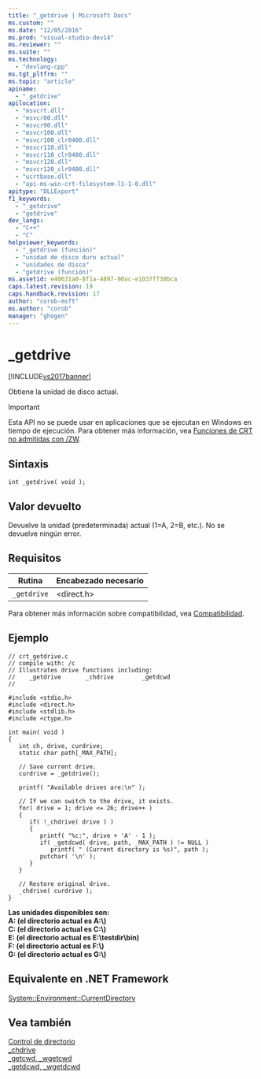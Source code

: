 ```yaml
---
title: "_getdrive | Microsoft Docs"
ms.custom: ""
ms.date: "12/05/2016"
ms.prod: "visual-studio-dev14"
ms.reviewer: ""
ms.suite: ""
ms.technology: 
  - "devlang-cpp"
ms.tgt_pltfrm: ""
ms.topic: "article"
apiname: 
  - "_getdrive"
apilocation: 
  - "msvcrt.dll"
  - "msvcr80.dll"
  - "msvcr90.dll"
  - "msvcr100.dll"
  - "msvcr100_clr0400.dll"
  - "msvcr110.dll"
  - "msvcr110_clr0400.dll"
  - "msvcr120.dll"
  - "msvcr120_clr0400.dll"
  - "ucrtbase.dll"
  - "api-ms-win-crt-filesystem-l1-1-0.dll"
apitype: "DLLExport"
f1_keywords: 
  - "_getdrive"
  - "getdrive"
dev_langs: 
  - "C++"
  - "C"
helpviewer_keywords: 
  - "_getdrive (función)"
  - "unidad de disco duro actual"
  - "unidades de disco"
  - "getdrive (función)"
ms.assetid: e40631a0-8f1a-4897-90ac-e1037ff30bca
caps.latest.revision: 19
caps.handback.revision: 17
author: "corob-msft"
ms.author: "corob"
manager: "ghogen"
---
```

# _getdrive
[!INCLUDE[vs2017banner](../../assembler/inline/includes/vs2017banner.md)]

Obtiene la unidad de disco actual.  
  
> [!IMPORTANT]
>  Esta API no se puede usar en aplicaciones que se ejecutan en Windows en tiempo de ejecución.  Para obtener más información, vea [Funciones de CRT no admitidas con \/ZW](http://msdn.microsoft.com/library/windows/apps/jj606124.aspx).  
  
## Sintaxis  
  
```  
int _getdrive( void );  
```  
  
## Valor devuelto  
 Devuelve la unidad \(predeterminada\) actual \(1\=A, 2\=B, etc.\).  No se devuelve ningún error.  
  
## Requisitos  
  
|Rutina|Encabezado necesario|  
|------------|--------------------------|  
|`_getdrive`|\<direct.h\>|  
  
 Para obtener más información sobre compatibilidad, vea [Compatibilidad](../../c-runtime-library/compatibility.md).  
  
## Ejemplo  
  
```  
// crt_getdrive.c  
// compile with: /c  
// Illustrates drive functions including:  
//    _getdrive       _chdrive        _getdcwd  
//  
  
#include <stdio.h>  
#include <direct.h>  
#include <stdlib.h>  
#include <ctype.h>  
  
int main( void )  
{  
   int ch, drive, curdrive;  
   static char path[_MAX_PATH];  
  
   // Save current drive.  
   curdrive = _getdrive();  
  
   printf( "Available drives are:\n" );  
  
   // If we can switch to the drive, it exists.  
   for( drive = 1; drive <= 26; drive++ )  
   {  
      if( !_chdrive( drive ) )  
      {  
         printf( "%c:", drive + 'A' - 1 );  
         if( _getdcwd( drive, path, _MAX_PATH ) != NULL )  
            printf( " (Current directory is %s)", path );  
         putchar( '\n' );  
      }  
   }  
  
   // Restore original drive.  
   _chdrive( curdrive );  
}  
```  
  
  **Las unidades disponibles son:**  
**A: \(el directorio actual es A:\\\)**  
**C: \(el directorio actual es C:\\\)**  
**E: \(el directorio actual es E:\\testdir\\bin\)**  
**F: \(el directorio actual es F:\\\)**  
**G: \(el directorio actual es G:\\\)**   
## Equivalente en .NET Framework  
 [System::Environment::CurrentDirectory](https://msdn.microsoft.com/en-us/library/system.environment.currentdirectory.aspx)  
  
## Vea también  
 [Control de directorio](../../c-runtime-library/directory-control.md)   
 [\_chdrive](../../c-runtime-library/reference/chdrive.md)   
 [\_getcwd, \_wgetcwd](../../c-runtime-library/reference/getcwd-wgetcwd.md)   
 [\_getdcwd, \_wgetdcwd](../../c-runtime-library/reference/getdcwd-wgetdcwd.md)